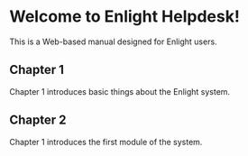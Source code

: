 # Welcome to Enlight Helpdesk!
This is a Web-based manual designed for Enlight users.
## Chapter 1
Chapter 1 introduces basic things about the Enlight system.
## Chapter 2
Chapter 1 introduces the first module of the system.
